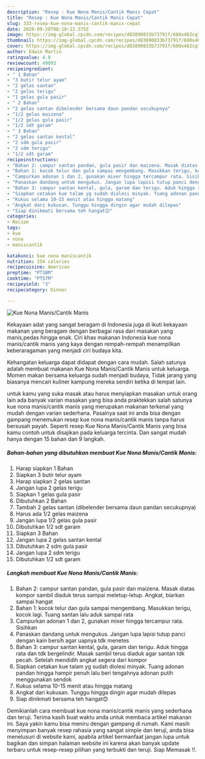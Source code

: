 ```yaml
---
description: "Resep : Kue Nona Manis/Cantik Manis Cepat"
title: "Resep : Kue Nona Manis/Cantik Manis Cepat"
slug: 333-resep-kue-nona-manis-cantik-manis-cepat
date: 2020-09-28T08:10:13.575Z
image: https://img-global.cpcdn.com/recipes/d83890833b73791f/680x482cq70/kue-nona-maniscantik-manis-foto-resep-utama.jpg
thumbnail: https://img-global.cpcdn.com/recipes/d83890833b73791f/680x482cq70/kue-nona-maniscantik-manis-foto-resep-utama.jpg
cover: https://img-global.cpcdn.com/recipes/d83890833b73791f/680x482cq70/kue-nona-maniscantik-manis-foto-resep-utama.jpg
author: Edwin Martin
ratingvalue: 4.8
reviewcount: 49093
recipeingredient:
- " 1 Bahan"
- "3 butir telur ayam"
- "2 gelas santan"
- "2 gelas terigu"
- "1 gelas gula pasir"
- " 2 Bahan"
- "2 gelas santan dibelender bersama daun pandan secukupnya"
- "1/2 gelas maizena"
- "1/2 gelas gula pasir"
- "1/2 sdt garam"
- " 3 Bahan"
- "2 gelas santan kental"
- "2 sdm gula pasir"
- "2 sdm terigu"
- "1/2 sdt garam"
recipeinstructions:
- "Bahan 2: campur santan pandan, gula pasir dan maizena. Masak diatas kompor sambil diaduk terus sampai meletup-letup. Angkat, biarkan sampai hangat"
- "Bahan 1: kocok telur dan gula sampai mengembang. Masukkan terigu, kocok lagi. Tuang santan lalu aduk sampai rata"
- "Campurkan adonan 1 dan 2, gunakan mixer hingga tercampur rata. Sisihkan"
- "Panaskan dandang untuk mengukus. Jangan lupa lapisi tutup panci dengan kain bersih agar uapnya tdk menetes"
- "Bahan 3: campur santan kental, gula, garam dan terigu. Aduk hingga rata dan tdk bergelindir. Masak sambil terus diaduk agar santan tdk pecah. Setelah mendidih angkat segera dari kompor"
- "Siapkan cetakan kue talam yg sudah diolesi minyak. Tuang adonan pandan hingga hampir penuh lalu beri tengahnya adonan putih menggunakan sendok"
- "Kukus selama 10-15 menit atau hingga matang"
- "Angkat dari kukusan. Tunggu hingga dingin agar mudah dilepas"
- "Siap dinikmati bersama teh hangat😊"
categories:
- Recipe
tags:
- kue
- nona
- maniscantik

katakunci: kue nona maniscantik 
nutrition: 254 calories
recipecuisine: American
preptime: "PT30M"
cooktime: "PT57M"
recipeyield: "3"
recipecategory: Dinner

---
```



![Kue Nona Manis/Cantik Manis](https://img-global.cpcdn.com/recipes/d83890833b73791f/680x482cq70/kue-nona-maniscantik-manis-foto-resep-utama.jpg)

Kekayaan adat yang sangat beragam di Indonesia juga di ikuti kekayaan makanan yang beragam dengan berbagai rasa dari masakan yang manis,pedas hingga enak. Ciri khas makanan Indonesia kue nona manis/cantik manis yang kaya dengan rempah-rempah menampilkan keberaragaman yang menjadi ciri budaya kita.




Kehangatan keluarga dapat didapat dengan cara mudah. Salah satunya adalah membuat makanan Kue Nona Manis/Cantik Manis untuk keluarga. Momen makan bersama keluarga sudah menjadi budaya, Tidak jarang yang biasanya mencari kuliner kampung mereka sendiri ketika di tempat lain.

untuk kamu yang suka masak atau harus menyiapkan masakan untuk orang lain ada banyak varian masakan yang bisa anda praktekkan salah satunya kue nona manis/cantik manis yang merupakan makanan terkenal yang mudah dengan varian sederhana. Pasalnya saat ini anda bisa dengan gampang menemukan resep kue nona manis/cantik manis tanpa harus bersusah payah.
Seperti resep Kue Nona Manis/Cantik Manis yang bisa kamu contoh untuk disajikan pada keluarga tercinta. Dan sangat mudah hanya dengan 15 bahan dan 9 langkah.


<!--inarticleads1-->

##### Bahan-bahan yang dibutuhkan membuat Kue Nona Manis/Cantik Manis:

1. Harap siapkan  1 Bahan
1. Siapkan 3 butir telur ayam
1. Harap siapkan 2 gelas santan
1. Jangan lupa 2 gelas terigu
1. Siapkan 1 gelas gula pasir
1. Dibutuhkan  2 Bahan
1. Tambah 2 gelas santan (dibelender bersama daun pandan secukupnya)
1. Harus ada 1/2 gelas maizena
1. Jangan lupa 1/2 gelas gula pasir
1. Dibutuhkan 1/2 sdt garam
1. Siapkan  3 Bahan
1. Jangan lupa 2 gelas santan kental
1. Dibutuhkan 2 sdm gula pasir
1. Jangan lupa 2 sdm terigu
1. Dibutuhkan 1/2 sdt garam




<!--inarticleads2-->

##### Langkah membuat  Kue Nona Manis/Cantik Manis:

1. Bahan 2: campur santan pandan, gula pasir dan maizena. Masak diatas kompor sambil diaduk terus sampai meletup-letup. Angkat, biarkan sampai hangat
1. Bahan 1: kocok telur dan gula sampai mengembang. Masukkan terigu, kocok lagi. Tuang santan lalu aduk sampai rata
1. Campurkan adonan 1 dan 2, gunakan mixer hingga tercampur rata. Sisihkan
1. Panaskan dandang untuk mengukus. Jangan lupa lapisi tutup panci dengan kain bersih agar uapnya tdk menetes
1. Bahan 3: campur santan kental, gula, garam dan terigu. Aduk hingga rata dan tdk bergelindir. Masak sambil terus diaduk agar santan tdk pecah. Setelah mendidih angkat segera dari kompor
1. Siapkan cetakan kue talam yg sudah diolesi minyak. Tuang adonan pandan hingga hampir penuh lalu beri tengahnya adonan putih menggunakan sendok
1. Kukus selama 10-15 menit atau hingga matang
1. Angkat dari kukusan. Tunggu hingga dingin agar mudah dilepas
1. Siap dinikmati bersama teh hangat😊




Demikianlah cara membuat kue nona manis/cantik manis yang sederhana dan teruji. Terima kasih buat waktu anda untuk membaca artikel makanan ini. Saya yakin kamu bisa meniru dengan gampang di rumah. Kami masih menyimpan banyak resep rahasia yang sangat simple dan teruji, anda bisa menelusuri di website kami, apabila artikel bermanfaat jangan lupa untuk bagikan dan simpan halaman website ini karena akan banyak update terbaru untuk resep-resep pilihan yang terbukti dan teruji. Siap Memasak !!. 
